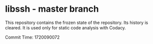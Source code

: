 # libssh - master branch

This repository contains the frozen state of the repository.
Its history is cleared. It is used only for static code
analysis with Codacy.

Commit Time: 1720090072